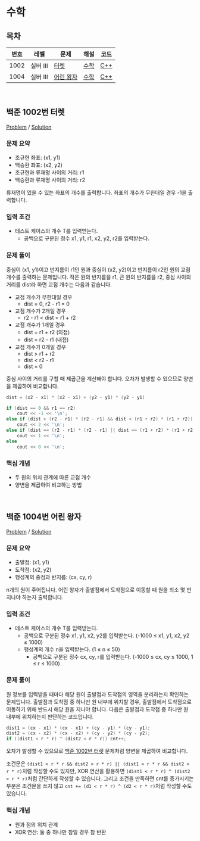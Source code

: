 # 수학

## 목차

<table>
<thead>
  <tr>
    <th>번호</th>
    <th>레벨</th>
    <th>문제</th>
    <th>해설</th>
    <th>코드</th>
  </tr>
</thead>
<tbody>
  <!-- 문제번호 순으로 정렬한다. -->
  <!--
  <tr>
    <td>번호</td>
    <td>레벨</td>
    <td><a href="문제링크">문제제목</a></td>
    <td><a href="해설링크">알고리즘분류</a></td>
    <td><a href="코드링크">C++</a></td>
  </tr>
  -->
  <tr>
    <td>1002</td>
    <td>실버 Ⅲ</td>
    <td><a href="https://www.acmicpc.net/problem/1002">터렛</a></td>
    <td><a href="#boj1002">수학</td>
    <td><a href="boj1002.cpp">C++</a></td>
  </tr>
  <tr>
    <td>1004</td>
    <td>실버 Ⅲ</td>
    <td><a href="https://www.acmicpc.net/problem/1004">어린 왕자</a></td>
    <td><a href="#boj1004">수학</td>
    <td><a href="boj1004.cpp">C++</a></td>
  </tr>
</tbody>
</table>

<br>

## <a id="boj1002">백준 1002번 터렛</a>

[Problem](https://www.acmicpc.net/problem/1002) / [Solution](boj1002.cpp)

### 문제 요약

- 조규현 좌표: (x1, y1)
- 백승환 좌표: (x2, y2)
- 조규현과 류재명 사이의 거리: r1
- 백승환과 류재명 사이의 거리: r2

류재명이 있을 수 있는 좌표의 개수를 출력합니다. 좌표의 개수가 무한대일 경우 -1을 출력합니다.

### 입력 조건

- 테스트 케이스의 개수 T를 입력받는다.
  - 공백으로 구분된 정수 x1, y1, r1, x2, y2, r2를 입력받는다.

### 문제 풀이

중심이 (x1, y1)이고 반지름이 r1인 원과 중심이 (x2, y2)이고 반지름이 r2인 원의 교점 개수를 출력하는 문제입니다. 작은 원의 반지름을 r1, 큰 원의 반지름을 r2, 중심 사이의 거리를 dist라 하면 교점 개수는 다음과 같습니다.

- 교점 개수가 무한대일 경우
  - dist = 0, r2 - r1 = 0
- 교점 개수가 2개일 경우
  - r2 - r1 < dist < r1 + r2
- 교점 개수가 1개일 경우
  - dist = r1 + r2 (외접)
  - dist = r2 - r1 (내접)
- 교점 개수가 0개일 경우
  - dist > r1 + r2
  - dist < r2 - r1
  - dist = 0

중심 사이의 거리를 구할 때 제곱근을 계산해야 합니다. 오차가 발생할 수 있으므로 양변을 제곱하여 비교합니다.

```cpp
dist = (x2 - x1) * (x2 - x1) + (y2 - y1) * (y2 - y1)

if (dist == 0 && r1 == r2)
    cout << -1 << '\n';
else if (dist > (r2 - r1) * (r2 - r1) && dist < (r1 + r2) * (r1 + r2))
    cout << 2 << '\n';
else if (dist == (r2 - r1) * (r2 - r1) || dist == (r1 + r2) * (r1 + r2))
    cout << 1 << '\n';
else
    cout << 0 << '\n';
```

### 핵심 개념

- 두 원의 위치 관계에 따른 교점 개수
- 양변을 제곱하여 비교하는 방법

<br>

## <a id="boj1004">백준 1004번 어린 왕자</a>

[Problem](https://www.acmicpc.net/problem/1004) / [Solution](boj1004.cpp)

### 문제 요약

- 출발점: (x1, y1)
- 도착점: (x2, y2)
- 행성계의 중점과 반지름: (cx, cy, r)

n개의 원이 주어집니다. 어린 왕자가 출발점에서 도착점으로 이동할 때 원을 최소 몇 번 지나야 하는지 출력합니다.

### 입력 조건

- 테스트 케이스의 개수 T를 입력받는다.
  - 공백으로 구분된 정수 x1, y1, x2, y2를 입력받는다. (-1000 ≤ x1, y1, x2, y2 ≤ 1000)
  - 행성계의 개수 n을 입력받는다. (1 ≤ n ≤ 50)
    - 공백으로 구분된 정수 cx, cy, r를 입력받는다. (-1000 ≤ cx, cy ≤ 1000, 1 ≤ r ≤ 1000)

### 문제 풀이

원 정보를 입력받을 때마다 해당 원이 출발점과 도착점의 영역을 분리하는지 확인하는 문제입니다. 출발점과 도착점 중 하나만 원 내부에 위치할 경우, 출발점에서 도착점으로 이동하기 위해 반드시 해당 원을 지나야 합니다. 다음은 출발점과 도착점 중 하나만 원 내부에 위치하는지 판단하는 코드입니다.

```cpp
dist1 = (cx - x1) * (cx - x1) + (cy - y1) * (cy - y1);
dist2 = (cx - x2) * (cx - x2) + (cy - y2) * (cy - y2);
if ((dist1 < r * r) ^ (dist2 < r * r)) cnt++;
```

오차가 발생할 수 있으므로 [백준 1002번 터렛](#boj1002) 문제처럼 양변을 제곱하여 비교합니다.

조건문은 `(dist1 < r * r && dist2 > r * r) || (dist1 > r * r && dist2 < r * r)`처럼 작성할 수도 있지만, XOR 연산을 활용하면 `(dist1 < r * r) ^ (dist2 < r * r)`처럼 간단하게 작성할 수 있습니다. 그리고 조건을 만족하면 cnt를 증가시키는 부분은 조건문을 쓰지 않고 `cnt += (d1 < r * r) ^ (d2 < r * r)`처럼 작성할 수도 있습니다.

### 핵심 개념

- 원과 점의 위치 관계
- XOR 연산: 둘 중 하나만 참일 경우 참 반환
